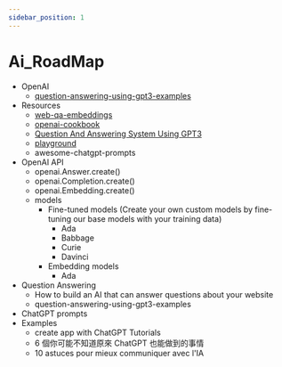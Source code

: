 ```yaml
---
sidebar_position: 1
---
```


Ai_RoadMap
==========

- OpenAI
	+ [question-answering-using-gpt3-examples](./)
- Resources
	- [web-qa-embeddings](https://platform.openai.com/docs/tutorials/web-qa-embeddings)
	- [openai-cookbook](https://github.com/openai/openai-cookbook)
	- [Question And Answering System Using GPT3](https://www.pragnakalp.com/question-answering-using-gpt3-examples/)
	- [playground](https://platform.openai.com/playground)
	- awesome-chatgpt-prompts
- OpenAI API
	+ openai.Answer.create()
	+ openai.Completion.create()
	+ openai.Embedding.create()
	+ models
		- Fine-tuned models (Create your own custom models by fine-tuning our base models with your training data)
			+ Ada
			+ Babbage
			+ Curie
			+ Davinci
		- Embedding models
			+ Ada
- Question Answering
	+ How to build an AI that can answer questions about your website
	+ question-answering-using-gpt3-examples
- ChatGPT prompts
- Examples
	+ create app with ChatGPT Tutorials
	+ 6 個你可能不知道原來 ChatGPT 也能做到的事情
	+ 10 astuces pour mieux communiquer avec l'IA